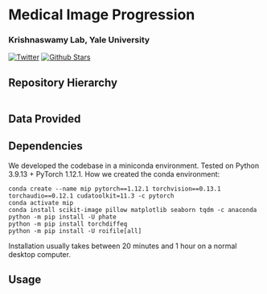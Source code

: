 # Medical Image Progression
### Krishnaswamy Lab, Yale University
[![Twitter](https://img.shields.io/twitter/follow/KrishnaswamyLab.svg?style=social&label=Follow)](https://twitter.com/KrishnaswamyLab)
[![Github Stars](https://img.shields.io/github/stars/ChenLiu-1996/MedicalImageProgression.svg?style=social&label=Stars)](https://github.com/ChenLiu-1996/MedicalImageProgression/)



## Repository Hierarchy
```
```

## Data Provided

## Dependencies
We developed the codebase in a miniconda environment.
Tested on Python 3.9.13 + PyTorch 1.12.1.
How we created the conda environment:
```
conda create --name mip pytorch==1.12.1 torchvision==0.13.1 torchaudio==0.12.1 cudatoolkit=11.3 -c pytorch
conda activate mip
conda install scikit-image pillow matplotlib seaborn tqdm -c anaconda
python -m pip install -U phate
python -m pip install torchdiffeq
python -m pip install -U roifile[all]
```
Installation usually takes between 20 minutes and 1 hour on a normal desktop computer.

## Usage
